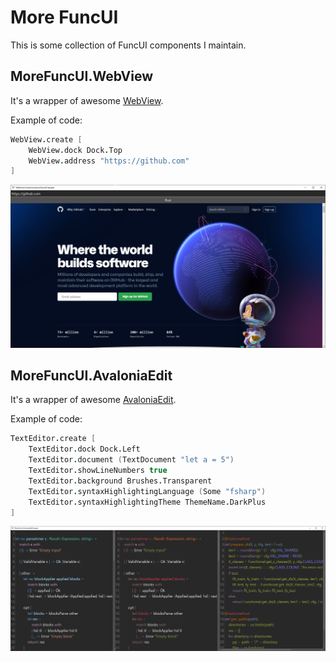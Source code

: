 # More FuncUI

This is some collection of FuncUI components I maintain.

## MoreFuncUI.WebView

It's a wrapper of awesome [WebView](https://github.com/OutSystems/WebView).

Example of code:
```fs
WebView.create [
    WebView.dock Dock.Top
    WebView.address "https://github.com"
]
```

![screenshot for webview](./Samples/MoreFuncUI.WebView.Sample/screenshot.png)

## MoreFuncUI.AvaloniaEdit

It's a wrapper of awesome [AvaloniaEdit](https://github.com/AvaloniaUI/AvaloniaEdit).

Example of code:
```fs
TextEditor.create [
    TextEditor.dock Dock.Left
    TextEditor.document (TextDocument "let a = 5")
    TextEditor.showLineNumbers true
    TextEditor.background Brushes.Transparent
    TextEditor.syntaxHighlightingLanguage (Some "fsharp")
    TextEditor.syntaxHighlightingTheme ThemeName.DarkPlus
]
```

![screenshot for AvaloniaEdit](./Samples/MoreFuncUI.AvaloniaEdit.Sample/TextEditor.screenshot.png)
